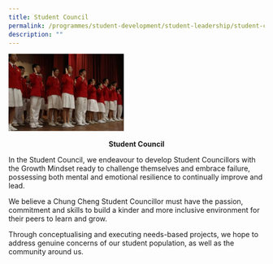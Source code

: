 ```yaml
---
title: Student Council
permalink: /programmes/student-development/student-leadership/student-council/
description: ""
---
```

<style>  
img {  
  display: block;  
  margin-left: auto;  
  margin-right: auto;  
}  
</style>  
<body><img src="/images/IMG_8353-300x200.jpeg" alt="School Uniform" style="width:45%;">  
  
</body>

<p style="text-align:center;"><strong>Student Council</strong></p>

In the Student Council, we endeavour to develop Student Councillors with the Growth Mindset ready to challenge themselves and embrace failure, possessing both mental and emotional resilience to continually improve and lead.

We believe a Chung Cheng Student Councillor must have the passion, commitment and skills to build a kinder and more inclusive environment for their peers to learn and grow.

Through conceptualising and executing needs-based projects, we hope to address genuine concerns of our student population, as well as the community around us.
